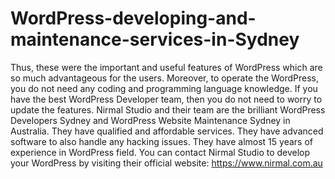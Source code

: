 # WordPress-developing-and-maintenance-services-in-Sydney
Thus, these were the important and useful features of WordPress which are so much advantageous for the users. Moreover, to operate the WordPress, you do not need any coding and programming language knowledge. If you have the best WordPress Developer team, then you do not need to worry to update the features.  Nirmal Studio and their team are the brilliant WordPress Developers Sydney and WordPress Website Maintenance Sydney in Australia. They have qualified and affordable services. They have advanced software to also handle any hacking issues. They have almost 15 years of experience in WordPress field.  You can contact Nirmal Studio to develop your WordPress by visiting their official website: https://www.nirmal.com.au
